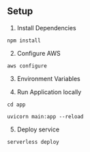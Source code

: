 ## Setup
1. Install Dependencies
```
npm install
```

2. Configure AWS
```
aws configure
```

3. Environment Variables

4. Run Application locally
```
cd app
```
```
uvicorn main:app --reload
```

5. Deploy service
```
serverless deploy
```
